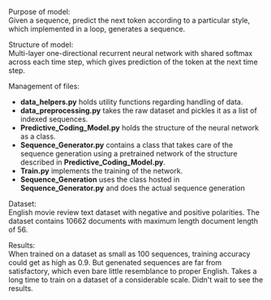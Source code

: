  Purpose of model:  
Given a sequence, predict the next token according to a particular style, which implemented in a loop, generates a sequence.

Structure of model:  
Multi-layer one-directional recurrent neural network with shared softmax across each time step, which gives prediction of the token at the next time step.

Management of files:  
* **data_helpers.py** holds utility functions regarding handling of data.
* **data_preprocessing.py** takes the raw dataset and pickles it as a list of indexed sequences.
* **Predictive_Coding_Model.py** holds the structure of the neural network as a class.
* **Sequence_Generator.py** contains a class that takes care of the sequence generation using a pretrained network of the structure described in **Predictive_Coding_Model.py**.
* **Train.py** implements the training of the network.
* **Sequence_Generation** uses the class hosted in **Sequence_Generator.py** and does the actual sequence generation

Dataset:  
English movie review text dataset with negative and positive polarities. The dataset contains 10662 documents with maximum length document length of 56.

Results:  
When trained on a dataset as small as 100 sequences, training accuracy could get as high as 0.9. But genenated sequences are far from satisfactory, which even bare little resemblance to proper English. 
Takes a long time to train on a dataset of a considerable scale. Didn't wait to see the results.


